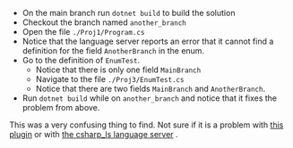 - On the main branch run `dotnet build` to build the solution
- Checkout the branch named `another_branch`
- Open the file `./Proj1/Program.cs`
- Notice that the language server reports an error that it cannot find
  a definition for the field `AnotherBranch` in the enum.
- Go to the definition of `EnumTest`.
  - Notice that there is only one field `MainBranch`
  - Navigate to the file `./Proj3/EnumTest.cs`
  - Notice that there are two fields `MainBranch` and `AnotherBranch`.
- Run `dotnet build` while on `another_branch` and notice that it fixes the
  problem from above.

This was a very confusing thing to find. Not sure if it is a problem with 
[this plugin](https://github.com/Decodetalkers/csharpls-extended-lsp.nvim)
or with
[the csharp_ls language server](https://github.com/razzmatazz/csharp-language-server)
.
